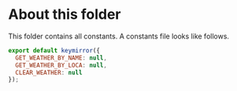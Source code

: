 # About this folder
This folder contains all constants. A constants file looks
like follows.

```javascript
export default keymirror({
  GET_WEATHER_BY_NAME: null,
  GET_WEATHER_BY_LOCA: null,
  CLEAR_WEATHER: null
});
```
